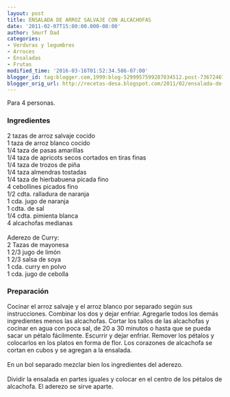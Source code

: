 ```yaml
---
layout: post
title: ENSALADA DE ARROZ SALVAJE CON ALCACHOFAS
date: '2011-02-07T15:00:00.000-08:00'
author: Smurf Dad
categories:
- Verduras y legumbres
- Arroces
- Ensaladas
- Frutas
modified_time: '2016-03-16T01:52:34.586-07:00'
blogger_id: tag:blogger.com,1999:blog-5299957599287034512.post-7367246759682161624
blogger_orig_url: http://recetas-desa.blogspot.com/2011/02/ensalada-de-arroz-salvaje-con-alcachofas.html
---
```


Para 4 personas.<br /><h3>Ingredientes</h3>2 tazas de arroz salvaje cocido<br />1 taza de arroz blanco cocido<br />1/4 taza de pasas amarillas<br />1/4 taza de apricots secos cortados en tiras finas<br />1/4 taza de trozos de piña<br />1/4 taza almendras tostadas<br />1/4 taza de hierbabuena picada fino<br />4 cebollines picados fino<br />1/2 cdta. ralladura de naranja<br />1 cda. jugo de naranja<br />1 cdta. de sal<br />1/4 cdta. pimienta blanca<br />4 alcachofas medianas<br /><br />Aderezo de Curry:<br />2 Tazas de mayonesa<br />1 2/3 jugo de limón<br />1 2/3 salsa de soya<br />1 cda. curry en polvo<br />1 cda. jugo de cebolla<br /><h3>Preparación</h3>Cocinar el arroz salvaje y el arroz blanco por separado según sus instrucciones. Combinar los dos y dejar enfriar. Agregarle todos los demás ingredientes menos las alcachofas. Cortar los tallos de las alcachofas y cocinar en agua con poca sal, de 20 a 30 minutos o hasta que se pueda sacar un pétalo fácilmente. Escurrir y dejar enfriar. Remover los pétalos y colocarlos en los platos en forma de flor. Los corazones de alcachofa se cortan en cubos y se agregan a la ensalada.<br /><br />En un bol separado mezclar bien los ingredientes del aderezo.<br /><br />Dividir la ensalada en partes iguales y colocar en el centro de los pétalos de alcachofa. El aderezo se sirve aparte.